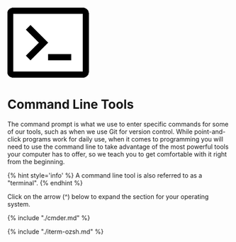 ![](images/terminalSmall.png)
# Command Line Tools

The command prompt is what we use to enter specific commands for some of our tools, such as when we use Git for version control. While point-and-click programs work for daily use, when it comes to programming you will need to use the command line to take advantage of the most powerful tools your computer has to offer, so we teach you to get comfortable with it right from the beginning.

{% hint style='info' %}
A command line tool is also referred to as a "terminal".
{% endhint %}

Click on the arrow (^) below to expand the section for your operating system.

<!--sec data-title="Windows" data-id="section0" data-show=true data-collapse=true ces-->
{% include "./cmder.md" %}

<!--endsec-->

<!--sec data-title="Mac" data-id="section1" data-show=true data-collapse=true ces-->
{% include "./iterm-ozsh.md" %}

<!--endsec-->
